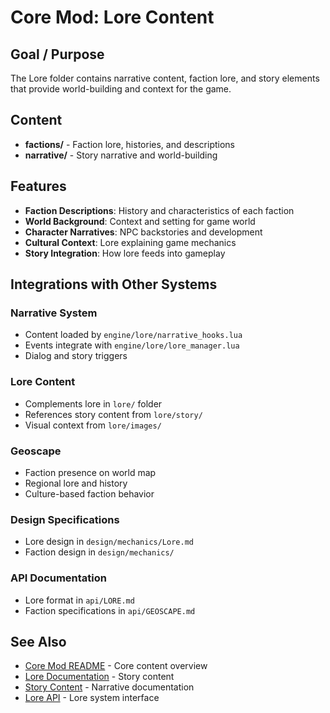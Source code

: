 # Core Mod: Lore Content

## Goal / Purpose

The Lore folder contains narrative content, faction lore, and story elements that provide world-building and context for the game.

## Content

- **factions/** - Faction lore, histories, and descriptions
- **narrative/** - Story narrative and world-building

## Features

- **Faction Descriptions**: History and characteristics of each faction
- **World Background**: Context and setting for game world
- **Character Narratives**: NPC backstories and development
- **Cultural Context**: Lore explaining game mechanics
- **Story Integration**: How lore feeds into gameplay

## Integrations with Other Systems

### Narrative System
- Content loaded by `engine/lore/narrative_hooks.lua`
- Events integrate with `engine/lore/lore_manager.lua`
- Dialog and story triggers

### Lore Content
- Complements lore in `lore/` folder
- References story content from `lore/story/`
- Visual context from `lore/images/`

### Geoscape
- Faction presence on world map
- Regional lore and history
- Culture-based faction behavior

### Design Specifications
- Lore design in `design/mechanics/Lore.md`
- Faction design in `design/mechanics/`

### API Documentation
- Lore format in `api/LORE.md`
- Faction specifications in `api/GEOSCAPE.md`

## See Also

- [Core Mod README](../README.md) - Core content overview
- [Lore Documentation](../../lore/README.md) - Story content
- [Story Content](../../lore/story/README.md) - Narrative documentation
- [Lore API](../../api/LORE.md) - Lore system interface
